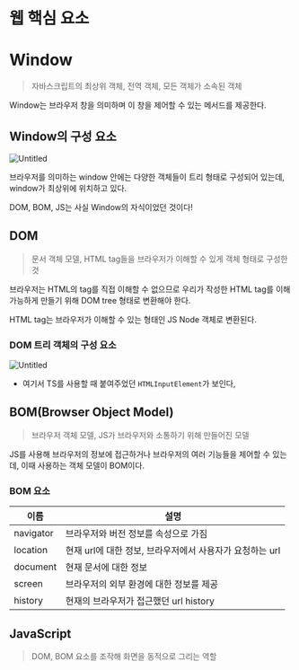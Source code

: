 # 웹 핵심 요소

# Window

> 자바스크립트의 최상위 객체, 전역 객체, 모든 객체가 소속된 객체
> 

Window는 브라우저 창을 의미하며 이 창을 제어할 수 있는 메서드를 제공한다.

## Window의 구성 요소

![Untitled](https://prod-files-secure.s3.us-west-2.amazonaws.com/c77b689e-2c1c-4a87-8551-170233e3494c/890b95c8-d0a4-4258-8387-2b6bdfe02e42/Untitled.png)

브라우저를 의미하는 window 안에는 다양한 객체들이 트리 형태로 구성되어 있는데, window가 최상위에 위치하고 있다.

DOM, BOM, JS는 사실 Window의 자식이었던 것이다!

## DOM

> 문서 객체 모델, HTML tag들을 브라우저가 이해할 수 있게 객체 형태로 구성한 것
> 

브라우저는 HTML의 tag를 직접 이해할 수 없으므로 우리가 작성한 HTML tag를 이해 가능하게 만들기 위해 DOM tree 형태로 변환해야 한다.

HTML tag는 브라우저가 이해할 수 있는 형태인 JS Node 객체로 변환된다.

### DOM 트리 객체의 구성 요소

![Untitled](https://prod-files-secure.s3.us-west-2.amazonaws.com/c77b689e-2c1c-4a87-8551-170233e3494c/67ee4e8e-5de9-4c66-93fd-d08b60e50aab/Untitled.png)

- 여기서 TS를 사용할 때 붙여주었던 `HTMLInputElement`가 보인다,

## BOM(Browser Object Model)

> 브라우저 객체 모델, JS가 브라우저와 소통하기 위해 만들어진 모델
> 

JS를 사용해 브라우저의 정보에 접근하거나 브라우저의 여러 기능들을 제어할 수 있는데, 이때 사용하는 객체 모델이 BOM이다.

### BOM 요소

| 이름 | 설명 |
| --- | --- |
| navigator | 브라우저와 버전 정보를 속성으로 가짐 |
| location | 현재 url에 대한 정보, 브라우저에서 사용자가 요청하는 url |
| document | 현재 문서에 대한 정보 |
| screen | 브라우저의 외부 환경에 대한 정보를 제공 |
| history | 현재의 브라우저가 접근했던 url history |

## JavaScript

> DOM, BOM 요소를 조작해 화면을 동적으로 그리는 역할
>